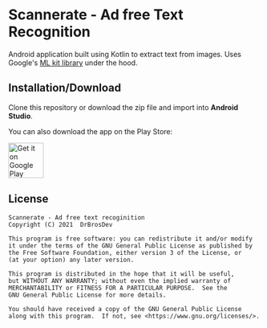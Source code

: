 # Scannerate - Ad free Text Recognition
Android application built using Kotlin to extract text from images. 
Uses Google's [ML kit library](https://developers.google.com/ml-kit/vision/text-recognition/android) under the hood.

## Installation/Download
Clone this repository or download the zip file and import into **Android Studio**.

You can also download the app on the Play Store:

<a href="https://play.google.com/store/apps/details?id=com.drbrosdev.studytextscan" target="_blank">
<img src="https://play.google.com/intl/en_us/badges/images/generic/en-play-badge.png" alt="Get it on Google Play" height="70"/></a>

## License 
    Scannerate - Ad free text recoginition
    Copyright (C) 2021  DrBrosDev

    This program is free software: you can redistribute it and/or modify
    it under the terms of the GNU General Public License as published by
    the Free Software Foundation, either version 3 of the License, or
    (at your option) any later version.

    This program is distributed in the hope that it will be useful,
    but WITHOUT ANY WARRANTY; without even the implied warranty of
    MERCHANTABILITY or FITNESS FOR A PARTICULAR PURPOSE.  See the
    GNU General Public License for more details.

    You should have received a copy of the GNU General Public License
    along with this program.  If not, see <https://www.gnu.org/licenses/>.
